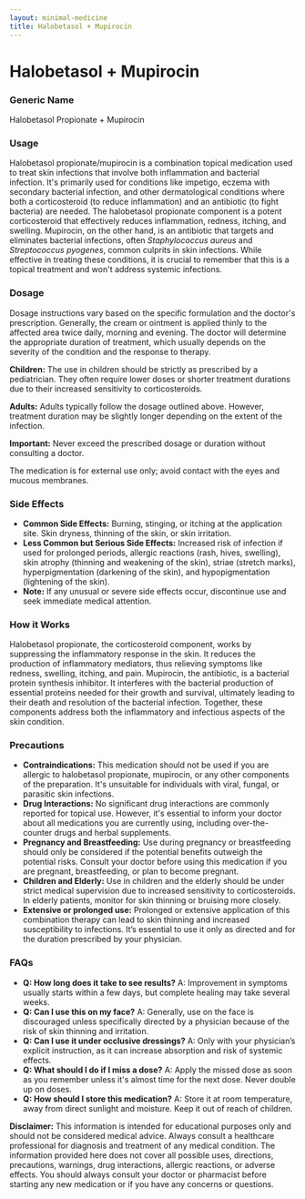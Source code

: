 ```yaml
---
layout: minimal-medicine
title: Halobetasol + Mupirocin
---
```


# Halobetasol + Mupirocin
### Generic Name
Halobetasol Propionate + Mupirocin

### Usage

Halobetasol propionate/mupirocin is a combination topical medication used to treat skin infections that involve both inflammation and bacterial infection.  It's primarily used for conditions like impetigo, eczema with secondary bacterial infection, and other dermatological conditions where both a corticosteroid (to reduce inflammation) and an antibiotic (to fight bacteria) are needed.  The halobetasol propionate component is a potent corticosteroid that effectively reduces inflammation, redness, itching, and swelling. Mupirocin, on the other hand, is an antibiotic that targets and eliminates bacterial infections, often *Staphylococcus aureus* and *Streptococcus pyogenes*, common culprits in skin infections.  While effective in treating these conditions, it is crucial to remember that this is a topical treatment and won't address systemic infections.


### Dosage

Dosage instructions vary based on the specific formulation and the doctor's prescription. Generally, the cream or ointment is applied thinly to the affected area twice daily, morning and evening.  The doctor will determine the appropriate duration of treatment, which usually depends on the severity of the condition and the response to therapy.  

**Children:** The use in children should be strictly as prescribed by a pediatrician.  They often require lower doses or shorter treatment durations due to their increased sensitivity to corticosteroids.

**Adults:** Adults typically follow the dosage outlined above.  However, treatment duration may be slightly longer depending on the extent of the infection.

**Important:**  Never exceed the prescribed dosage or duration without consulting a doctor.

The medication is for external use only; avoid contact with the eyes and mucous membranes.

### Side Effects

* **Common Side Effects:** Burning, stinging, or itching at the application site. Skin dryness, thinning of the skin, or skin irritation.
* **Less Common but Serious Side Effects:**  Increased risk of infection if used for prolonged periods, allergic reactions (rash, hives, swelling), skin atrophy (thinning and weakening of the skin), striae (stretch marks), hyperpigmentation (darkening of the skin), and hypopigmentation (lightening of the skin).
* **Note:** If any unusual or severe side effects occur, discontinue use and seek immediate medical attention.

### How it Works

Halobetasol propionate, the corticosteroid component, works by suppressing the inflammatory response in the skin. It reduces the production of inflammatory mediators, thus relieving symptoms like redness, swelling, itching, and pain.  Mupirocin, the antibiotic, is a bacterial protein synthesis inhibitor.  It interferes with the bacterial production of essential proteins needed for their growth and survival, ultimately leading to their death and resolution of the bacterial infection.  Together, these components address both the inflammatory and infectious aspects of the skin condition.

### Precautions

* **Contraindications:** This medication should not be used if you are allergic to halobetasol propionate, mupirocin, or any other components of the preparation.  It's unsuitable for individuals with viral, fungal, or parasitic skin infections.
* **Drug Interactions:** No significant drug interactions are commonly reported for topical use. However, it's essential to inform your doctor about all medications you are currently using, including over-the-counter drugs and herbal supplements.
* **Pregnancy and Breastfeeding:**  Use during pregnancy or breastfeeding should only be considered if the potential benefits outweigh the potential risks. Consult your doctor before using this medication if you are pregnant, breastfeeding, or plan to become pregnant.
* **Children and Elderly:**  Use in children and the elderly should be under strict medical supervision due to increased sensitivity to corticosteroids.  In elderly patients, monitor for skin thinning or bruising more closely.
* **Extensive or prolonged use:** Prolonged or extensive application of this combination therapy can lead to skin thinning and increased susceptibility to infections.  It’s essential to use it only as directed and for the duration prescribed by your physician.


### FAQs

* **Q: How long does it take to see results?** A: Improvement in symptoms usually starts within a few days, but complete healing may take several weeks.
* **Q: Can I use this on my face?** A:  Generally, use on the face is discouraged unless specifically directed by a physician because of the risk of skin thinning and irritation.
* **Q: Can I use it under occlusive dressings?** A:  Only with your physician’s explicit instruction, as it can increase absorption and risk of systemic effects.
* **Q: What should I do if I miss a dose?** A: Apply the missed dose as soon as you remember unless it's almost time for the next dose. Never double up on doses.
* **Q: How should I store this medication?** A: Store it at room temperature, away from direct sunlight and moisture. Keep it out of reach of children.


**Disclaimer:** This information is intended for educational purposes only and should not be considered medical advice. Always consult a healthcare professional for diagnosis and treatment of any medical condition.  The information provided here does not cover all possible uses, directions, precautions, warnings, drug interactions, allergic reactions, or adverse effects.  You should always consult your doctor or pharmacist before starting any new medication or if you have any concerns or questions.

